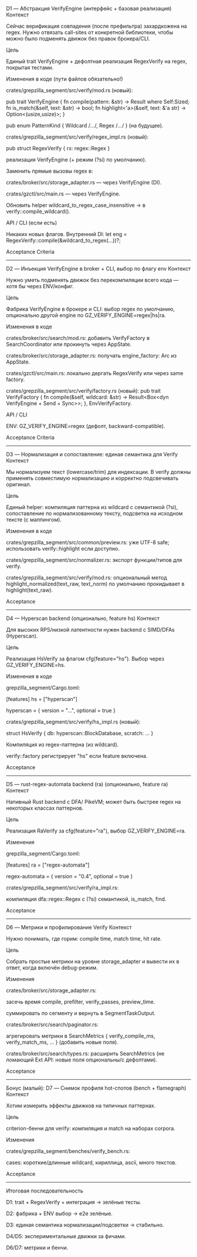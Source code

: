 D1 — Абстракция VerifyEngine (интерфейс + базовая реализация)
Контекст

Сейчас верификация совпадения (после префильтра) захардкожена на regex. Нужно отвязать call-sites от конкретной библиотеки, чтобы можно было подменять движок без правок брокера/CLI.

Цель

Единый trait VerifyEngine + дефолтная реализация RegexVerify на regex, покрытая тестами.

Изменения в коде (пути файлов обязательно!)

crates/grepzilla_segment/src/verify/mod.rs (новый):

pub trait VerifyEngine { fn compile(pattern: &str) -> Result<Self> where Self:Sized; fn is_match(&self, text: &str) -> bool; fn highlight<'a>(&self, text: &'a str) -> Option<(usize,usize)>; }

pub enum PatternKind { Wildcard /*…*/, Regex /*…*/ } (на будущее).

crates/grepzilla_segment/src/verify/regex_impl.rs (новый):

pub struct RegexVerify { rx: regex::Regex }

реализация VerifyEngine (+ режим (?si) по умолчанию).

Заменить прямые вызовы regex в:

crates/broker/src/storage_adapter.rs — через VerifyEngine (DI).

crates/gzctl/src/main.rs — через VerifyEngine.

Обновить helper wildcard_to_regex_case_insensitive → в verify::compile_wildcard().

API / CLI (если есть)

Никаких новых флагов. Внутренний DI: let eng = RegexVerify::compile(&wildcard_to_regex(...))?;

Acceptance Criteria

--------

D2 — Инъекция VerifyEngine в broker + CLI, выбор по флагу env
Контекст

Нужно уметь подменять движок без перекомпиляции всего кода — хотя бы через ENV/конфиг.

Цель

Фабрика VerifyEngine в брокере и CLI: выбор regex по умолчанию, опционально другой engine по GZ_VERIFY_ENGINE=regex|hs|ra.

Изменения в коде

crates/broker/src/search/mod.rs: добавить VerifyFactory в SearchCoordinator или прокинуть через AppState.

crates/broker/src/storage_adapter.rs: получать engine_factory: Arc<dyn VerifyFactory> из AppState.

crates/gzctl/src/main.rs: локально дергать RegexVerify или через same factory.

crates/grepzilla_segment/src/verify/factory.rs (новый): pub trait VerifyFactory { fn compile(&self, wildcard: &str) -> Result<Box<dyn VerifyEngine + Send + Sync>>; }, EnvVerifyFactory.

API / CLI

ENV: GZ_VERIFY_ENGINE=regex (дефолт, backward-compatible).

Acceptance Criteria

-----------

D3 — Нормализация и сопоставление: единая семантика для Verify
Контекст

Мы нормализуем текст (lowercase/trim) для индексации. В verify должны применять совместимую нормализацию и корректно подсвечивать оригинал.

Цель

Единый helper: компиляция паттерна из wildcard с семантикой (?si), сопоставление по нормализованному тексту, подсветка на исходном тексте (с маппингом).

Изменения в коде

crates/grepzilla_segment/src/common/preview.rs: уже UTF-8 safe; использовать verify::highlight если доступно.

crates/grepzilla_segment/src/normalizer.rs: экспорт функции/типов для verify.

crates/grepzilla_segment/src/verify/mod.rs: опциональный метод highlight_normalized(text_raw, text_norm) по умолчанию прокидывает в highlight(text_raw).

Acceptance

---------------

D4 — Hyperscan backend (опционально, feature hs)
Контекст

Для высоких RPS/низкой латентности нужен backend с SIMD/DFAs (Hyperscan).

Цель

Реализация HsVerify за флагом cfg(feature="hs"). Выбор через GZ_VERIFY_ENGINE=hs.

Изменения в коде

grepzilla_segment/Cargo.toml:

[features] hs = ["hyperscan"]

hyperscan = { version = "...", optional = true }

crates/grepzilla_segment/src/verify/hs_impl.rs (новый):

struct HsVerify { db: hyperscan::BlockDatabase, scratch: ... }

Компиляция из regex-паттерна (из wildcard).

verify::factory регистрирует "hs" если feature включена.

Acceptance

----------

D5 — rust-regex-automata backend (ra) (опционально, feature ra)
Контекст

Нативный Rust backend с DFA/ PikeVM; может быть быстрее regex на некоторых классах паттернов.

Цель

Реализация RaVerify за cfg(feature="ra"), выбор GZ_VERIFY_ENGINE=ra.

Изменения

grepzilla_segment/Cargo.toml:

[features] ra = ["regex-automata"]

regex-automata = { version = "0.4", optional = true }

crates/grepzilla_segment/src/verify/ra_impl.rs:

компиляция dfa::regex::Regex с (?si) семантикой, is_match, find.

Acceptance

------------

D6 — Метрики и профилирование Verify
Контекст

Нужно понимать, где горим: compile time, match time, hit rate.

Цель

Собрать простые метрики на уровне storage_adapter и вывести их в ответ, когда включён debug-режим.

Изменения

crates/broker/src/storage_adapter.rs:

засечь время compile, prefilter, verify_passes, preview_time.

суммировать по сегменту и вернуть в SegmentTaskOutput.

crates/broker/src/search/paginator.rs:

агрегировать метрики в SearchMetrics { verify_compile_ms, verify_match_ms, ... } (добавить новые поля).

crates/broker/src/search/types.rs: расширить SearchMetrics (не ломающий Ext API: новые поля опциональны/с дефолтами).

Acceptance

------------

Бонус (малый): D7 — Снимок профиля hot-спотов (bench + flamegraph)
Контекст

Хотим измерить эффекты движков на типичных паттернах.

Цель

criterion-бенчи для verify: компиляция и match на наборах corpora.

Изменения

crates/grepzilla_segment/benches/verify_bench.rs:

cases: короткие/длинные wildcard, кириллица, ascii, много текстов.

Acceptance

----------

Итоговая последовательность

D1: trait + RegexVerify + интеграция → зелёные тесты.

D2: фабрика + ENV выбор → e2e зелёные.

D3: единая семантика нормализации/подсветки → стабильно.

D4/D5: экспериментальные движки за фичами.

D6/D7: метрики и бенчи.